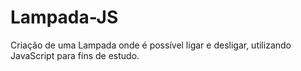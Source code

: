# Lampada-JS
Criação de uma Lampada onde é possível ligar e desligar, utilizando JavaScript para fins de estudo.
